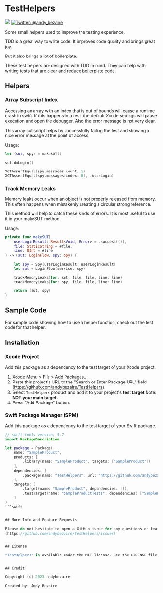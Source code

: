 # TestHelpers
<p>
  <img src="https://img.shields.io/github/license/andybezaire/TestHelpers" />
  <a href="https://twitter.com/andy_bezaire">
    <img src="https://img.shields.io/twitter/url?url=http%3A%2F%2Fgithub.com%2Fandybezaire%2FAuthorization=" alt="Twitter: @andy_bezaire" />
  </a>
</p>

Some small helpers used to improve the testing experience.

TDD is a great way to write code. It improves code quality and brings great joy.

But it also brings a lot of boilerplate. 

These test helpers are designed with TDD in mind. 
They can help with writing tests that are clear and reduce boilerplate code.


## Helpers

### Array Subscript Index

Accessing an array with an index that is out of bounds will cause a runtime crash in swift. 
If this happens in a test, the default Xcode settings will pause execution and open the debugger. 
Also the error message is not very clear.

This array subscript helps by successfully failing the test and showing a nice error message at the point of access.

Usage:

```swift
let (sut, spy) = makeSUT()

sut.doLogin()

XCTAssertEqual(spy.messages.count, 1)
XCTAssertEqual(spy.messages[index: 0], .userLogin)
```

### Track Memory Leaks

Memory leaks occur when an object is not properly released from memory. 
This often happens when mistakenly creating a circular strong reference.

This method will help to catch these kinds of errors. It is most useful to use it in your makeSUT method.

Usage:

```swift
private func makeSUT(
    userLoginResult: Result<Void, Error> = .success(()),
    file: StaticString = #file,
    line: UInt = #line
) -> (sut: LoginFlow, spy: Spy) {

    let spy = Spy(userLoginResult: userLoginResult)
    let sut = LoginFlow(service: spy)

    trackMemoryLeaks(for: sut, file: file, line: line)
    trackMemoryLeaks(for: spy, file: file, line: line)

    return (sut, spy)
}
```


## Sample Code

For sample code showing how to use a helper function, check out the test code for that helper. 


## Installation

### Xcode Project
 
Add this package as a dependency to the test target of your Xcode project.

1. Xcode Menu > File > Add Packages...
1. Paste this project's URL to the "Search or Enter Package URL" field. (https://github.com/andybezaire/TestHelpers)
1. Select `TestHelpers` product and add it to your project's **test target** Note: **NOT your main target.**
1. Press "Add Package" button.

### Swift Package Manager (SPM)

Add this package as a dependency to the test target of your Swift package. 

```swift
// swift-tools-version: 5.7
import PackageDescription

let package = Package(
    name: "SampleProduct",
    products: [
        .library(name: "SampleProduct", targets: ["SampleProduct"])
    ],
    dependencies: [
        .package(name: "TestHelpers", url: "https://github.com/andybezaire/TestHelpers.git", from: "1.0.0")
    ],
    targets: [
        .target(name: "SampleProduct", dependencies: []),
        .testTarget(name: "SampleProductTests", dependencies: ["SampleProduct", "TestHelpers"])
    ]
)
```swift


## More Info and Feature Requests

Please do not hesitate to open a GitHub issue for any questions or feature requests. 
(https://github.com/andybezaire/TestHelpers/issues) 


## License

"TestHelpers" is available under the MIT license. See the LICENSE file for more info.


## Credit

Copyright (c) 2023 andybezaire

Created by: Andy Bezaire
